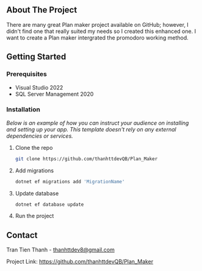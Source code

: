 ## About The Project

There are many great Plan maker project available on GitHub; however, I didn't find one that really suited my needs so I created this enhanced one. I want to create a Plan maker intergrated the promodoro working method.

<!-- GETTING STARTED -->
## Getting Started

### Prerequisites

* Visual Studio 2022
* SQL Server Management 2020

### Installation

_Below is an example of how you can instruct your audience on installing and setting up your app. This template doesn't rely on any external dependencies or services._

1. Clone the repo
   ```sh
   git clone https://github.com/thanhttdevQB/Plan_Maker
   ```
2. Add migrations
   ```sh
   dotnet ef migrations add 'MigrationName'
   ```
3. Update database
   ```js
   dotnet ef database update
   ```
5. Run the project

## Contact

Tran Tien Thanh - thanhttdev8@gmail.com

Project Link: https://github.com/thanhttdevQB/Plan_Maker
